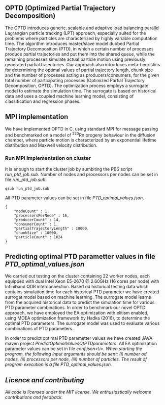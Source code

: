 ## OPTD (Optimized Partial Trajectory Decomposition)

The OPTD introduces generic, scalable and adaptive load balancing parallel Lagrangian particle tracking (LPT) approach, especially suited for the problems where particles are characterized by highly variable computation time. The algorithm introduces master/slave model dubbed Partial Trajectory Decomposition (PTD), in which a certain number of processes produce partial trajectories and put them into the shared queue, while the remaining processes simulate actual particle motion using previously generated partial trajectories. Our approach also introduces meta-heuristics for determining the optimal values of partial trajectory length, chunk size and the number of processes acting as producers/consumers, for the given total number of participating processes (Optimized Partial Trajectory Decomposition, OPTD). The optimization process employs a surrogate model to estimate the simulation time. The surrogate is based on historical data and uses a coupled machine learning model, consisting of classification and regression phases.

## MPI implementation

We have implemented OPTD in C, using standard MPI for message passing and benchmarked on a model of <sup>220</sup>Rn progeny behaviour in the diffusion chamber, where particle motion is characterized by an exponential lifetime distribution and Maxwell velocity distribution.

### Run MPI implementation on cluster

It is enough to start the cluster job by sumbiting the PBS script <i>run_ptd_job.sub</i>. Number of nodes and processors per nodes can be set in file <i>run_ptd_job.sub</i>.
```
qsub run_ptd_job.sub
```

All PTD parameter values can be set in file <i>PTD_optimal_values.json</i>.

```
{
    "nodeCount" : 1,
    "processorsPerNode" : 16,
    "producerCount" : 14,
    "consumerCount" : 1,
    "partialTrajectoryLength" : 10000,
    "chunkSize" : 10000,
    "particleCount" : 1024
}
```


## Predicting optimal PTD parametter values in file <i>PTD_optimal_values.json</i>

We carried out testing on the cluster containing 22 worker nodes, each equipped with dual Intel Xeon E5-2670 @ 2.60GHz (16 cores per node) with Infiniband QDR interconnection. Based od historical testing data which contains simulation time for each historical PTD parameter we have created surrogat model based on machine learning. The surrogate model learns from the acquired historical data to predict the simulation time for various PTD parameter combinations. In  order  to  benchmark  our  novel  OPTD  approach,  we have  employed  the  EA  optimization  with  elitism  enabled, using  MOEA  optimization  framework  by  Hadka  (2016), to  determine  the  optimal  PTD  parameters. The surrogate model was used to evaluate various combinations of PTD parameters. 

In order to predict optimal PTD parametter values we have created JAVA maven project <i>PredictOptimalValuesOfPTDparameters</i>. All EA optimization parameter values can be set in file <i>conf.json<\i>. When starting the program, the following input arguments should be sent: <i>(i)</i> number od nodes, <i>(ii)</i> processors per node, <i>(iii)</i> number of particles. The result of program execution is a file <i>PTD_optimal_values.json</i>.

## Licence and contributing

All code is licensed under the MIT license. We enthusiastically welcome contributions and feedback.
